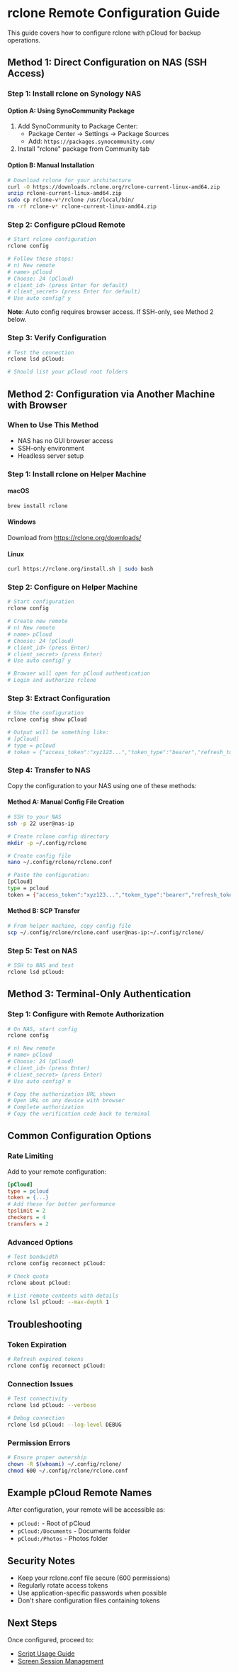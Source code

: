 # rclone Remote Configuration Guide

This guide covers how to configure rclone with pCloud for backup operations.

## Method 1: Direct Configuration on NAS (SSH Access)

### Step 1: Install rclone on Synology NAS

#### Option A: Using SynoCommunity Package
1. Add SynoCommunity to Package Center:
   - Package Center → Settings → Package Sources
   - Add: `https://packages.synocommunity.com/`
2. Install "rclone" package from Community tab

#### Option B: Manual Installation
```bash
# Download rclone for your architecture
curl -O https://downloads.rclone.org/rclone-current-linux-amd64.zip
unzip rclone-current-linux-amd64.zip
sudo cp rclone-v*/rclone /usr/local/bin/
rm -rf rclone-v* rclone-current-linux-amd64.zip
```

### Step 2: Configure pCloud Remote
```bash
# Start rclone configuration
rclone config

# Follow these steps:
# n) New remote
# name> pCloud
# Choose: 24 (pCloud)
# client_id> (press Enter for default)
# client_secret> (press Enter for default)
# Use auto config? y
```

**Note**: Auto config requires browser access. If SSH-only, see Method 2 below.

### Step 3: Verify Configuration
```bash
# Test the connection
rclone lsd pCloud:

# Should list your pCloud root folders
```

## Method 2: Configuration via Another Machine with Browser

### When to Use This Method
- NAS has no GUI browser access
- SSH-only environment
- Headless server setup

### Step 1: Install rclone on Helper Machine

#### macOS
```bash
brew install rclone
```

#### Windows
Download from https://rclone.org/downloads/

#### Linux
```bash
curl https://rclone.org/install.sh | sudo bash
```

### Step 2: Configure on Helper Machine
```bash
# Start configuration
rclone config

# Create new remote
# n) New remote
# name> pCloud
# Choose: 24 (pCloud)
# client_id> (press Enter)
# client_secret> (press Enter)
# Use auto config? y

# Browser will open for pCloud authentication
# Login and authorize rclone
```

### Step 3: Extract Configuration
```bash
# Show the configuration
rclone config show pCloud

# Output will be something like:
# [pCloud]
# type = pcloud
# token = {"access_token":"xyz123...","token_type":"bearer","refresh_token":"abc456..."}
```

### Step 4: Transfer to NAS
Copy the configuration to your NAS using one of these methods:

#### Method A: Manual Config File Creation
```bash
# SSH to your NAS
ssh -p 22 user@nas-ip

# Create rclone config directory
mkdir -p ~/.config/rclone

# Create config file
nano ~/.config/rclone/rclone.conf

# Paste the configuration:
[pCloud]
type = pcloud
token = {"access_token":"xyz123...","token_type":"bearer","refresh_token":"abc456..."}
```

#### Method B: SCP Transfer
```bash
# From helper machine, copy config file
scp ~/.config/rclone/rclone.conf user@nas-ip:~/.config/rclone/
```

### Step 5: Test on NAS
```bash
# SSH to NAS and test
rclone lsd pCloud:
```

## Method 3: Terminal-Only Authentication

### Step 1: Configure with Remote Authorization
```bash
# On NAS, start config
rclone config

# n) New remote
# name> pCloud
# Choose: 24 (pCloud)
# client_id> (press Enter)
# client_secret> (press Enter)
# Use auto config? n

# Copy the authorization URL shown
# Open URL on any device with browser
# Complete authorization
# Copy the verification code back to terminal
```

## Common Configuration Options

### Rate Limiting
Add to your remote configuration:
```ini
[pCloud]
type = pcloud
token = {...}
# Add these for better performance
tpslimit = 2
checkers = 4
transfers = 2
```

### Advanced Options
```bash
# Test bandwidth
rclone config reconnect pCloud:

# Check quota
rclone about pCloud:

# List remote contents with details
rclone lsl pCloud: --max-depth 1
```

## Troubleshooting

### Token Expiration
```bash
# Refresh expired tokens
rclone config reconnect pCloud:
```

### Connection Issues
```bash
# Test connectivity
rclone lsd pCloud: --verbose

# Debug connection
rclone lsd pCloud: --log-level DEBUG
```

### Permission Errors
```bash
# Ensure proper ownership
chown -R $(whoami) ~/.config/rclone/
chmod 600 ~/.config/rclone/rclone.conf
```

## Example pCloud Remote Names

After configuration, your remote will be accessible as:
- `pCloud:` - Root of pCloud
- `pCloud:/Documents` - Documents folder
- `pCloud:/Photos` - Photos folder

## Security Notes

- Keep your rclone.conf file secure (600 permissions)
- Regularly rotate access tokens
- Use application-specific passwords when possible
- Don't share configuration files containing tokens

## Next Steps

Once configured, proceed to:
- [Script Usage Guide](script-usage.md)
- [Screen Session Management](screen-management.md)

